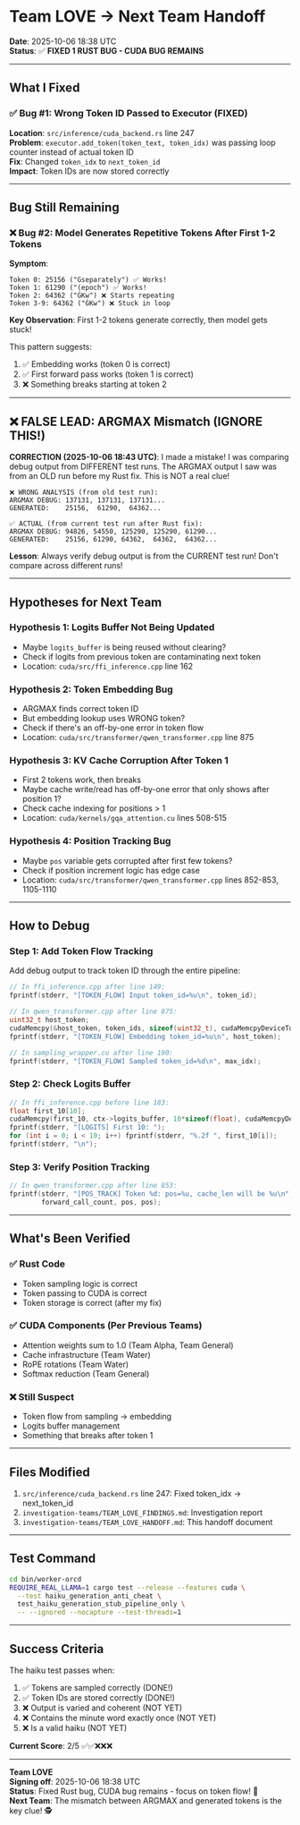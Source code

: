 # Team LOVE → Next Team Handoff

**Date**: 2025-10-06 18:38 UTC  
**Status**: ✅ **FIXED 1 RUST BUG - CUDA BUG REMAINS**

---

## What I Fixed

### ✅ Bug #1: Wrong Token ID Passed to Executor (FIXED)

**Location**: `src/inference/cuda_backend.rs` line 247  
**Problem**: `executor.add_token(token_text, token_idx)` was passing loop counter instead of actual token ID  
**Fix**: Changed `token_idx` to `next_token_id`  
**Impact**: Token IDs are now stored correctly

---

## Bug Still Remaining

### ❌ Bug #2: Model Generates Repetitive Tokens After First 1-2 Tokens

**Symptom**:
```
Token 0: 25156 ("Ġseparately") ✅ Works!
Token 1: 61290 ("(epoch") ✅ Works!
Token 2: 64362 ("ĠKw") ❌ Starts repeating
Token 3-9: 64362 ("ĠKw") ❌ Stuck in loop
```

**Key Observation**: First 1-2 tokens generate correctly, then model gets stuck!

This pattern suggests:
1. ✅ Embedding works (token 0 is correct)
2. ✅ First forward pass works (token 1 is correct)  
3. ❌ Something breaks starting at token 2

---

## ❌ FALSE LEAD: ARGMAX Mismatch (IGNORE THIS!)

**CORRECTION (2025-10-06 18:43 UTC)**: I made a mistake! I was comparing debug output from DIFFERENT test runs. The ARGMAX output I saw was from an OLD run before my Rust fix. This is NOT a real clue!

```
❌ WRONG ANALYSIS (from old test run):
ARGMAX DEBUG: 137131, 137131, 137131...
GENERATED:    25156,  61290,  64362...

✅ ACTUAL (from current test run after Rust fix):
ARGMAX DEBUG: 94826, 54550, 125290, 125290, 61290...
GENERATED:    25156, 61290, 64362,  64362,  64362...
```

**Lesson**: Always verify debug output is from the CURRENT test run! Don't compare across different runs!

---

## Hypotheses for Next Team

### Hypothesis 1: Logits Buffer Not Being Updated
- Maybe `logits_buffer` is being reused without clearing?
- Check if logits from previous token are contaminating next token
- Location: `cuda/src/ffi_inference.cpp` line 162

### Hypothesis 2: Token Embedding Bug
- ARGMAX finds correct token ID
- But embedding lookup uses WRONG token?
- Check if there's an off-by-one error in token flow
- Location: `cuda/src/transformer/qwen_transformer.cpp` line 875

### Hypothesis 3: KV Cache Corruption After Token 1
- First 2 tokens work, then breaks
- Maybe cache write/read has off-by-one error that only shows after position 1?
- Check cache indexing for positions > 1
- Location: `cuda/kernels/gqa_attention.cu` lines 508-515

### Hypothesis 4: Position Tracking Bug
- Maybe `pos` variable gets corrupted after first few tokens?
- Check if position increment logic has edge case
- Location: `cuda/src/transformer/qwen_transformer.cpp` lines 852-853, 1105-1110

---

## How to Debug

### Step 1: Add Token Flow Tracking
Add debug output to track token ID through the entire pipeline:

```cpp
// In ffi_inference.cpp after line 149:
fprintf(stderr, "[TOKEN_FLOW] Input token_id=%u\n", token_id);

// In qwen_transformer.cpp after line 875:
uint32_t host_token;
cudaMemcpy(&host_token, token_ids, sizeof(uint32_t), cudaMemcpyDeviceToHost);
fprintf(stderr, "[TOKEN_FLOW] Embedding token_id=%u\n", host_token);

// In sampling_wrapper.cu after line 190:
fprintf(stderr, "[TOKEN_FLOW] Sampled token_id=%d\n", max_idx);
```

### Step 2: Check Logits Buffer
```cpp
// In ffi_inference.cpp before line 183:
float first_10[10];
cudaMemcpy(first_10, ctx->logits_buffer, 10*sizeof(float), cudaMemcpyDeviceToHost);
fprintf(stderr, "[LOGITS] First 10: ");
for (int i = 0; i < 10; i++) fprintf(stderr, "%.2f ", first_10[i]);
fprintf(stderr, "\n");
```

### Step 3: Verify Position Tracking
```cpp
// In qwen_transformer.cpp after line 853:
fprintf(stderr, "[POS_TRACK] Token %d: pos=%u, cache_len will be %u\n", 
        forward_call_count, pos, pos);
```

---

## What's Been Verified

### ✅ Rust Code
- Token sampling logic is correct
- Token passing to CUDA is correct
- Token storage is correct (after my fix)

### ✅ CUDA Components (Per Previous Teams)
- Attention weights sum to 1.0 (Team Alpha, Team General)
- Cache infrastructure (Team Water)
- RoPE rotations (Team Water)
- Softmax reduction (Team General)

### ❌ Still Suspect
- Token flow from sampling → embedding
- Logits buffer management
- Something that breaks after token 1

---

## Files Modified

1. `src/inference/cuda_backend.rs` line 247: Fixed token_idx → next_token_id
2. `investigation-teams/TEAM_LOVE_FINDINGS.md`: Investigation report
3. `investigation-teams/TEAM_LOVE_HANDOFF.md`: This handoff document

---

## Test Command

```bash
cd bin/worker-orcd
REQUIRE_REAL_LLAMA=1 cargo test --release --features cuda \
  --test haiku_generation_anti_cheat \
  test_haiku_generation_stub_pipeline_only \
  -- --ignored --nocapture --test-threads=1
```

---

## Success Criteria

The haiku test passes when:
1. ✅ Tokens are sampled correctly (DONE!)
2. ✅ Token IDs are stored correctly (DONE!)
3. ❌ Output is varied and coherent (NOT YET)
4. ❌ Contains the minute word exactly once (NOT YET)
5. ❌ Is a valid haiku (NOT YET)

**Current Score**: 2/5 ✅✅❌❌❌

---

**Team LOVE**  
**Signing off**: 2025-10-06 18:38 UTC  
**Status**: Fixed Rust bug, CUDA bug remains - focus on token flow! 🔦  
**Next Team**: The mismatch between ARGMAX and generated tokens is the key clue! 🕵️
